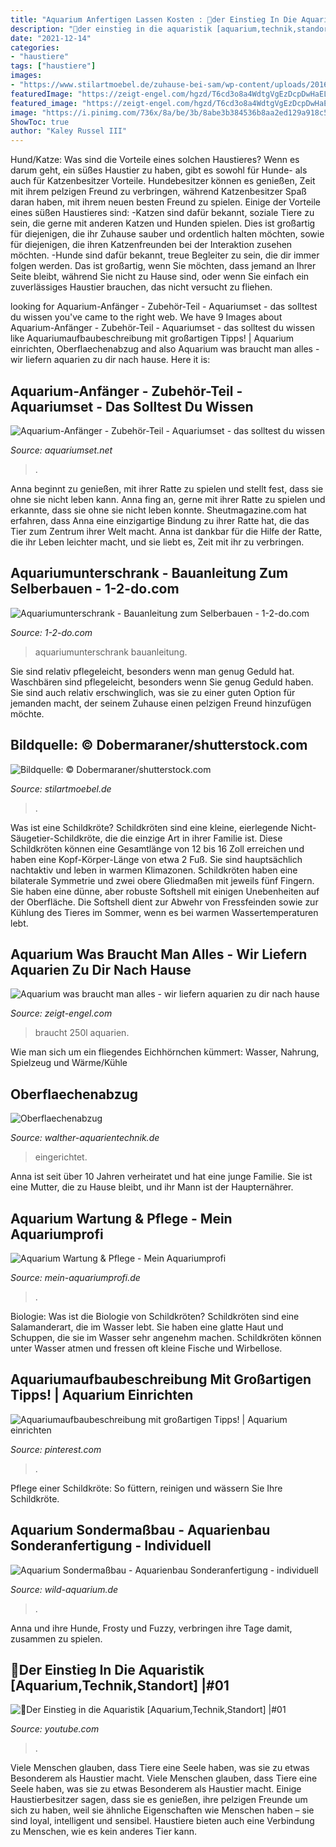 ```yaml
---
title: "Aquarium Anfertigen Lassen Kosten : 🐠der Einstieg In Die Aquaristik [aquarium,technik,standort] |#01"
description: "🐠der einstieg in die aquaristik [aquarium,technik,standort] |#01"
date: "2021-12-14"
categories:
- "haustiere"
tags: ["haustiere"]
images:
- "https://www.stilartmoebel.de/zuhause-bei-sam/wp-content/uploads/2016/06/fische-aquarium-einsteiger.jpg"
featuredImage: "https://zeigt-engel.com/hgzd/T6cd3o8a4WdtgVgEzDcpDwHaEL.jpg"
featured_image: "https://zeigt-engel.com/hgzd/T6cd3o8a4WdtgVgEzDcpDwHaEL.jpg"
image: "https://i.pinimg.com/736x/8a/be/3b/8abe3b384536b8aa2ed129a918c52e98--aquarium.jpg"
ShowToc: true
author: "Kaley Russel III"
---
```



Hund/Katze: Was sind die Vorteile eines solchen Haustieres?
Wenn es darum geht, ein süßes Haustier zu haben, gibt es sowohl für Hunde- als auch für Katzenbesitzer Vorteile. Hundebesitzer können es genießen, Zeit mit ihrem pelzigen Freund zu verbringen, während Katzenbesitzer Spaß daran haben, mit ihrem neuen besten Freund zu spielen. Einige der Vorteile eines süßen Haustieres sind:
-Katzen sind dafür bekannt, soziale Tiere zu sein, die gerne mit anderen Katzen und Hunden spielen. Dies ist großartig für diejenigen, die ihr Zuhause sauber und ordentlich halten möchten, sowie für diejenigen, die ihren Katzenfreunden bei der Interaktion zusehen möchten.
-Hunde sind dafür bekannt, treue Begleiter zu sein, die dir immer folgen werden. Das ist großartig, wenn Sie möchten, dass jemand an Ihrer Seite bleibt, während Sie nicht zu Hause sind, oder wenn Sie einfach ein zuverlässiges Haustier brauchen, das nicht versucht zu fliehen.

	

		
looking for Aquarium-Anfänger - Zubehör-Teil - Aquariumset - das solltest du wissen you've came to the right web. We have 9 Images about Aquarium-Anfänger - Zubehör-Teil - Aquariumset - das solltest du wissen like Aquariumaufbaubeschreibung mit großartigen Tipps! | Aquarium einrichten, Oberflaechenabzug and also Aquarium was braucht man alles - wir liefern aquarien zu dir nach hause. Here it is:
		
    
## Aquarium-Anfänger - Zubehör-Teil - Aquariumset - Das Solltest Du Wissen

<img loading=lazy src="https://i.ytimg.com/vi/IsarnjKR4Jc/0.jpg" onerror="this.onerror=null;this.src='https://tse2.mm.bing.net/th?id=OIP.86AOfrGVYwnxzOgi8LTdXgEgDY&amp;pid=15.1';" alt="Aquarium-Anfänger - Zubehör-Teil - Aquariumset - das solltest du wissen">

_Source: aquariumset.net_

>. 

	

Anna beginnt zu genießen, mit ihrer Ratte zu spielen und stellt fest, dass sie ohne sie nicht leben kann.
Anna fing an, gerne mit ihrer Ratte zu spielen und erkannte, dass sie ohne sie nicht leben konnte. Sheutmagazine.com hat erfahren, dass Anna eine einzigartige Bindung zu ihrer Ratte hat, die das Tier zum Zentrum ihrer Welt macht. Anna ist dankbar für die Hilfe der Ratte, die ihr Leben leichter macht, und sie liebt es, Zeit mit ihr zu verbringen.

    
## Aquariumunterschrank - Bauanleitung Zum Selberbauen - 1-2-do.com

<img loading=lazy src="https://diy.1-2-do.com/content/uploads/project/1/6/1/4/7/d4e05ee375_800x600-BB.JPG" onerror="this.onerror=null;this.src='https://tse1.mm.bing.net/th?id=OIP.RzX-FcIRRqiLm_OyeFP1jQHaFj&amp;pid=15.1';" alt="Aquariumunterschrank - Bauanleitung zum Selberbauen - 1-2-do.com">

_Source: 1-2-do.com_

>aquariumunterschrank bauanleitung. 

	

Sie sind relativ pflegeleicht, besonders wenn man genug Geduld hat.
Waschbären sind pflegeleicht, besonders wenn Sie genug Geduld haben. Sie sind auch relativ erschwinglich, was sie zu einer guten Option für jemanden macht, der seinem Zuhause einen pelzigen Freund hinzufügen möchte.

    
## Bildquelle: © Dobermaraner/shutterstock.com

<img loading=lazy src="https://www.stilartmoebel.de/zuhause-bei-sam/wp-content/uploads/2016/06/fische-aquarium-einsteiger.jpg" onerror="this.onerror=null;this.src='https://tse2.mm.bing.net/th?id=OIP.T546a0LLI8-kQb21Q0LgQAHaDA&amp;pid=15.1';" alt="Bildquelle: © Dobermaraner/shutterstock.com">

_Source: stilartmoebel.de_

>. 

	

Was ist eine Schildkröte?
Schildkröten sind eine kleine, eierlegende Nicht-Säugetier-Schildkröte, die die einzige Art in ihrer Familie ist. Diese Schildkröten können eine Gesamtlänge von 12 bis 16 Zoll erreichen und haben eine Kopf-Körper-Länge von etwa 2 Fuß. Sie sind hauptsächlich nachtaktiv und leben in warmen Klimazonen. Schildkröten haben eine bilaterale Symmetrie und zwei obere Gliedmaßen mit jeweils fünf Fingern. Sie haben eine dünne, aber robuste Softshell mit einigen Unebenheiten auf der Oberfläche. Die Softshell dient zur Abwehr von Fressfeinden sowie zur Kühlung des Tieres im Sommer, wenn es bei warmen Wassertemperaturen lebt.

    
## Aquarium Was Braucht Man Alles - Wir Liefern Aquarien Zu Dir Nach Hause

<img loading=lazy src="https://zeigt-engel.com/hgzd/T6cd3o8a4WdtgVgEzDcpDwHaEL.jpg" onerror="this.onerror=null;this.src='https://tse2.mm.bing.net/th?id=OIP.GxvZeuul2x5_ZsW7WSK9AwAAAA&amp;pid=15.1';" alt="Aquarium was braucht man alles - wir liefern aquarien zu dir nach hause">

_Source: zeigt-engel.com_

>braucht 250l aquarien. 

	

Wie man sich um ein fliegendes Eichhörnchen kümmert: Wasser, Nahrung, Spielzeug und Wärme/Kühle

    
## Oberflaechenabzug

<img loading=lazy src="http://www.walther-aquarientechnik.de/assets/images/Das_perfekte_Aquarium.jpg" onerror="this.onerror=null;this.src='https://tse4.mm.bing.net/th?id=OIP.y1V43irGmH0_myCU0JkQDAHaB8&amp;pid=15.1';" alt="Oberflaechenabzug">

_Source: walther-aquarientechnik.de_

>eingerichtet. 

	

Anna ist seit über 10 Jahren verheiratet und hat eine junge Familie. Sie ist eine Mutter, die zu Hause bleibt, und ihr Mann ist der Haupternährer.

    
## Aquarium Wartung &amp; Pflege - Mein Aquariumprofi

<img loading=lazy src="https://image.jimcdn.com/app/cms/image/transf/dimension=2048x2048:format=jpg/path/s9be5b4e3b2371a64/image/i594fc2395d13377a/version/1581944921/image.jpg" onerror="this.onerror=null;this.src='https://tse4.mm.bing.net/th?id=OIP.rXRj-ZtE2xBvcRIkdJK68QHaDi&amp;pid=15.1';" alt="Aquarium Wartung &amp; Pflege - Mein Aquariumprofi">

_Source: mein-aquariumprofi.de_

>. 

	

Biologie: Was ist die Biologie von Schildkröten?
Schildkröten sind eine Salamanderart, die im Wasser lebt. Sie haben eine glatte Haut und Schuppen, die sie im Wasser sehr angenehm machen. Schildkröten können unter Wasser atmen und fressen oft kleine Fische und Wirbellose.

    
## Aquariumaufbaubeschreibung Mit Großartigen Tipps! | Aquarium Einrichten

<img loading=lazy src="https://i.pinimg.com/736x/8a/be/3b/8abe3b384536b8aa2ed129a918c52e98--aquarium.jpg" onerror="this.onerror=null;this.src='https://tse2.mm.bing.net/th?id=OIP.n1vmhfoHav686TDVG9FBIgHaLL&amp;pid=15.1';" alt="Aquariumaufbaubeschreibung mit großartigen Tipps! | Aquarium einrichten">

_Source: pinterest.com_

>. 

	

Pflege einer Schildkröte: So füttern, reinigen und wässern Sie Ihre Schildkröte.

    
## Aquarium Sondermaßbau - Aquarienbau Sonderanfertigung - Individuell

<img loading=lazy src="https://www.wild-aquarium.de/storage/images/AdobeStock_274191462small.jpg?hash=784ef2a5ac8d9b71d96c1e474d4f1cdaf1f02c50&amp;shop=89978204&amp;width=600" onerror="this.onerror=null;this.src='https://tse1.mm.bing.net/th?id=OIP.LrDoWz_UxXdiTvxk7KzJhwHaE8&amp;pid=15.1';" alt="Aquarium Sondermaßbau - Aquarienbau Sonderanfertigung - individuell">

_Source: wild-aquarium.de_

>. 

	

Anna und ihre Hunde, Frosty und Fuzzy, verbringen ihre Tage damit, zusammen zu spielen.

    
## 🐠Der Einstieg In Die Aquaristik [Aquarium,Technik,Standort] |#01

<img loading=lazy src="https://i.ytimg.com/vi/ZJ_WzDL__as/maxresdefault.jpg" onerror="this.onerror=null;this.src='https://tse2.mm.bing.net/th?id=OIP.Cee6BopZCWLgsW4iSzCZXgHaEK&amp;pid=15.1';" alt="🐠Der Einstieg in die Aquaristik [Aquarium,Technik,Standort] |#01">

_Source: youtube.com_

>. 

	

Viele Menschen glauben, dass Tiere eine Seele haben, was sie zu etwas Besonderem als Haustier macht.
Viele Menschen glauben, dass Tiere eine Seele haben, was sie zu etwas Besonderem als Haustier macht. Einige Haustierbesitzer sagen, dass sie es genießen, ihre pelzigen Freunde um sich zu haben, weil sie ähnliche Eigenschaften wie Menschen haben – sie sind loyal, intelligent und sensibel. Haustiere bieten auch eine Verbindung zu Menschen, wie es kein anderes Tier kann.

